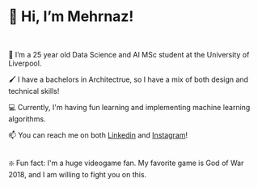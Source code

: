 # 👋 Hi, I’m Mehrnaz!
</br>

👀 I’m a 25 year old Data Science and AI MSc student at the University of Liverpool.

🖌️ I have a bachelors in Architectrue, so I have a mix of both design and technical skills!

💻 Currently, I'm having fun learning and implementing machine learning algorithms.




📫 You can reach me on both [Linkedin](https://www.linkedin.com/in/mehrnaz-miri-59a879208/) and [Instagram](https://www.instagram.com/mehrnaz_m77/)!

</br>
❇️ Fun fact: I'm a huge videogame fan. My favorite game is God of War 2018, and I am willing to fight you on this.
  

<!---
mehrnaz-m/mehrnaz-m is a ✨ special ✨ repository because its `README.md` (this file) appears on your GitHub profile.
You can click the Preview link to take a look at your changes.
--->
